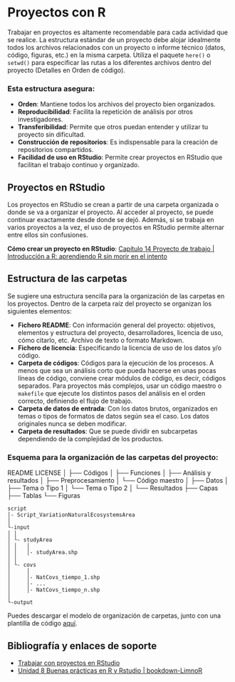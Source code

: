 # Proyectos con R

Trabajar en proyectos es altamente recomendable para cada actividad que se realice. La estructura estándar de un proyecto debe alojar idealmente todos los archivos relacionados con un proyecto o informe técnico (datos, código, figuras, etc.) en la misma carpeta. Utiliza el paquete `here()` o `setwd()` para especificar las rutas a los diferentes archivos dentro del proyecto (Detalles en Orden de código).

### Esta estructura asegura:

- **Orden**: Mantiene todos los archivos del proyecto bien organizados.
- **Reproducibilidad**: Facilita la repetición de análisis por otros investigadores.
- **Transferibilidad**: Permite que otros puedan entender y utilizar tu proyecto sin dificultad.
- **Construcción de repositorios**: Es indispensable para la creación de repositorios compartidos.
- **Facilidad de uso en RStudio**: Permite crear proyectos en RStudio que facilitan el trabajo continuo y organizado.

## Proyectos en RStudio

Los proyectos en RStudio se crean a partir de una carpeta organizada o donde se va a organizar el proyecto. Al acceder al proyecto, se puede continuar exactamente desde donde se dejó. Además, si se trabaja en varios proyectos a la vez, el uso de proyectos en RStudio permite alternar entre ellos sin confusiones.

**Cómo crear un proyecto en RStudio**: [Capítulo 14 Proyecto de trabajo | Introducción a R: aprendiendo R sin morir en el intento](https://aprendiendo-r-intro.netlify.app)

## Estructura de las carpetas

Se sugiere una estructura sencilla para la organización de las carpetas en los proyectos. Dentro de la carpeta raíz del proyecto se organizan los siguientes elementos:

- **Fichero README**: Con información general del proyecto: objetivos, elementos y estructura del proyecto, desarrolladores, licencia de uso, cómo citarlo, etc. Archivo de texto o formato Markdown.
- **Fichero de licencia**: Especificando la licencia de uso de los datos y/o código.
- **Carpeta de códigos**: Códigos para la ejecución de los procesos. A menos que sea un análisis corto que pueda hacerse en unas pocas líneas de código, conviene crear módulos de código, es decir, códigos separados. Para proyectos más complejos, usar un código maestro o `makefile` que ejecute los distintos pasos del análisis en el orden correcto, definiendo el flujo de trabajo.
- **Carpeta de datos de entrada**: Con los datos brutos, organizados en temas o tipos de formatos de datos según sea el caso. Los datos originales nunca se deben modificar.
- **Carpeta de resultados**: Que se puede dividir en subcarpetas dependiendo de la complejidad de los productos.

### Esquema para la organización de las carpetas del proyecto:

README 
LICENSE 
│ 
├── Códigos 
│     ├── Funciones 
│     ├── Análisis y resultados 
│     ├── Preprocesamiento 
│     └── Código maestro 
│ 
├── Datos 
│     ├── Tema o Tipo 1 
│     └── Tema o Tipo 2 
│
└── Resultados 
      ├── Capas 
      ├── Tablas 
      └── Figuras


    script
    │- Script_VariationNaturalEcosystemsArea
    │    
    └-input
    │ │
    │ └- studyArea
    │ │   │
    │ │   │- studyArea.shp
    │ │ 
    │ └- covs
    │     │
    │     │- NatCovs_tiempo_1.shp
    │     │- ...
    │     │- NatCovs_tiempo_n.shp
    │     
    └-output
      
Puedes descargar el modelo de organización de carpetas, junto con una plantilla de código [aquí](#).

## Bibliografía y enlaces de soporte

- [Trabajar con proyectos en RStudio](https://eliocamp.github.io)
- [Unidad 8 Buenas prácticas en R y Rstudio | bookdown-LimnoR](https://limno-con-r.github.io)



